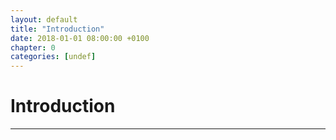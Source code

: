 ```yaml
---
layout: default
title: "Introduction"
date: 2018-01-01 08:00:00 +0100
chapter: 0
categories: [undef]
---
```


# Introduction

---
